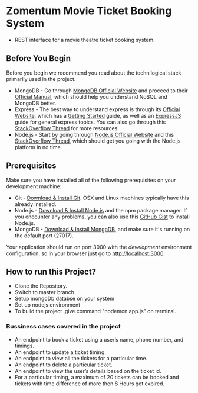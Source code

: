 
# Zomentum Movie Ticket Booking System
* REST interface for a movie theatre ticket booking system.

## Before You Begin
Before you begin we recommend you read about the technilogical stack primarily used in the project.
* MongoDB - Go through [MongoDB Official Website](http://mongodb.org/) and proceed to their [Official Manual](http://docs.mongodb.org/manual/), which should help you understand NoSQL and MongoDB better.
* Express - The best way to understand express is through its [Official Website](http://expressjs.com/), which has a [Getting Started](http://expressjs.com/starter/installing.html) guide, as well as an [ExpressJS](http://expressjs.com/en/guide/routing.html) guide for general express topics. You can also go through this [StackOverflow Thread](http://stackoverflow.com/questions/8144214/learning-express-for-node-js) for more resources.
* Node.js - Start by going through [Node.js Official Website](http://nodejs.org/) and this [StackOverflow Thread](http://stackoverflow.com/questions/2353818/how-do-i-get-started-with-node-js), which should get you going with the Node.js platform in no time.


## Prerequisites
Make sure you have installed all of the following prerequisites on your development machine:
* Git - [Download & Install Git](https://git-scm.com/downloads). OSX and Linux machines typically have this already installed.
* Node.js - [Download & Install Node.js](https://nodejs.org/en/download/) and the npm package manager. If you encounter any problems, you can also use this [GitHub Gist](https://gist.github.com/isaacs/579814) to install Node.js.
* MongoDB - [Download & Install MongoDB](http://www.mongodb.org/downloads), and make sure it's running on the default port (27017).

Your application should run on port 3000 with the *development* environment configuration, so in your browser just go to [http://localhost:3000](http://localhost:3000)

## How to run this Project?
* Clone the Repository.
* Switch to master branch.
* Setup mongoDb databse on your system
* Set up nodejs environment 
* To build the project ,give command "nodemon app.js" on terminal.

### Bussiness cases covered in the project
* An endpoint to book a ticket using a user’s name, phone number, and timings.
* An endpoint to update a ticket timing.
* An endpoint to view all the tickets for a particular time.
* An endpoint to delete a particular ticket.
* An endpoint to view the user’s details based on the ticket id.
* For a particular timing, a maximum of 20 tickets can be booked and tickets with time difference of more then 8 Hours get expired.

